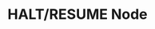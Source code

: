 ﻿---
title: "HALT/RESUME Node"
toc: true
tag: developers
category: "Workflow"
menus: 
    nodeandlinks:
        icon: fa fa-link
        title: "Working with Halt/Resume" 
        identifier: nodehalt
---
